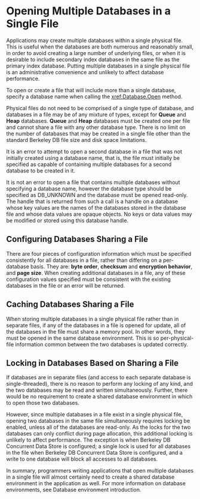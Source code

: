 # Opening Multiple Databases in a Single File

Applications may create multiple databases within a single physical file. This is useful when the databases are both numerous and reasonably small, in order to avoid creating a large number of underlying files, or when it is desirable to include secondary index databases in the same file as the primary index database. Putting multiple databases in a single physical file is an administrative convenience and unlikely to affect database performance.

To open or create a file that will include more than a single database, specify a database name when calling the <xref:Database.Open> method.

Physical files do not need to be comprised of a single type of database, and databases in a file may be of any mixture of types, except for **Queue** and **Heap** databases. **Queue** and **Heap** databases must be created one per file and cannot share a file with any other database type. There is no limit on the number of databases that may be created in a single file other than the standard Berkeley DB file size and disk space limitations.

It is an error to attempt to open a second database in a file that was not initially created using a database name, that is, the file must initially be specified as capable of containing multiple databases for a second database to be created in it.

It is not an error to open a file that contains multiple databases without specifying a database name, however the database type should be specified as DB_UNKNOWN and the database must be opened read-only. The handle that is returned from such a call is a handle on a database whose key values are the names of the databases stored in the database file and whose data values are opaque objects. No keys or data values may be modified or stored using this database handle.

## Configuring Databases Sharing a File

There are four pieces of configuration information which must be specified consistently for all databases in a file, rather than differing on a per-database basis. They are: **byte order**, **checksum** and **encryption behavior**, and **page size**. When creating additional databases in a file, any of these configuration values specified must be consistent with the existing databases in the file or an error will be returned.

## Caching Databases Sharing a File

When storing multiple databases in a single physical file rather than in separate files, if any of the databases in a file is opened for update, all of the databases in the file must share a memory pool. In other words, they must be opened in the same database environment. This is so per-physical-file information common between the two databases is updated correctly.

## Locking in Databases Based on Sharing a File

If databases are in separate files (and access to each separate database is single-threaded), there is no reason to perform any locking of any kind, and the two databases may be read and written simultaneously. Further, there would be no requirement to create a shared database environment in which to open those two databases.

However, since multiple databases in a file exist in a single physical file, opening two databases in the same file simultaneously requires locking be enabled, unless all of the databases are read-only. As the locks for the two databases can only conflict during page allocation, this additional locking is unlikely to affect performance. The exception is when Berkeley DB Concurrent Data Store is configured; a single lock is used for all databases in the file when Berkeley DB Concurrent Data Store is configured, and a write to one database will block all accesses to all databases.

In summary, programmers writing applications that open multiple databases in a single file will almost certainly need to create a shared database environment in the application as well. For more information on database environments, see Database environment introduction.

